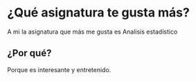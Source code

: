 
# ¿Qué asignatura te gusta más?

A mi la asignatura que más me gusta es Analisis estadístico

## ¿Por qué?

Porque es interesante y entretenido.
